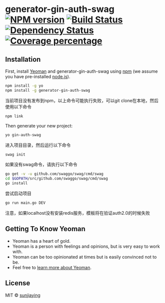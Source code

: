 # generator-gin-auth-swag [![NPM version][npm-image]][npm-url] [![Build Status][travis-image]][travis-url] [![Dependency Status][daviddm-image]][daviddm-url] [![Coverage percentage][coveralls-image]][coveralls-url]
> 

## Installation

First, install [Yeoman](http://yeoman.io) and generator-gin-auth-swag using [npm](https://www.npmjs.com/) (we assume you have pre-installed [node.js](https://nodejs.org/)).

```bash
npm install -g yo
npm install -g generator-gin-auth-swag
```

当前项目没有发布到npm，以上命令可能执行失败，可以git clone在本地，然后使用以下命令
```bash
npm link
```

Then generate your new project:

```bash
yo gin-auth-swag
```

进入项目目录，然后运行以下命令
```bash
swag init
```
如果没有swag命令，请执行以下命令
```bash
go get -v -u github.com/swaggo/swag/cmd/swag
cd $GOPATH/src/github.com/swaggo/swag/cmd/swag
go install
```

尝试启动项目
```bash
go run main.go DEV
```

注意，如果localhost没有安装redis服务，模板将在验证auth2.0的时候失败

## Getting To Know Yeoman

 * Yeoman has a heart of gold.
 * Yeoman is a person with feelings and opinions, but is very easy to work with.
 * Yeoman can be too opinionated at times but is easily convinced not to be.
 * Feel free to [learn more about Yeoman](http://yeoman.io/).

## License

MIT © [sunjiaying]()


[npm-image]: https://badge.fury.io/js/generator-gin-auth-swag.svg
[npm-url]: https://npmjs.org/package/generator-gin-auth-swag
[travis-image]: https://travis-ci.org/sunjiaying/generator-gin-auth-swag.svg?branch=master
[travis-url]: https://travis-ci.org/sunjiaying/generator-gin-auth-swag
[daviddm-image]: https://david-dm.org/sunjiaying/generator-gin-auth-swag.svg?theme=shields.io
[daviddm-url]: https://david-dm.org/sunjiaying/generator-gin-auth-swag
[coveralls-image]: https://coveralls.io/repos/sunjiaying/generator-gin-auth-swag/badge.svg
[coveralls-url]: https://coveralls.io/r/sunjiaying/generator-gin-auth-swag
